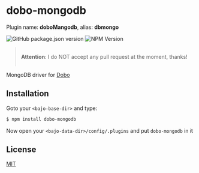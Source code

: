 # dobo-mongodb

Plugin name: **doboMangodb**, alias: **dbmongo**

![GitHub package.json version](https://img.shields.io/github/package-json/v/ardhi/dobo-mongodb) ![NPM Version](https://img.shields.io/npm/v/dobo-mongodb)

> <br />**Attention**: I do NOT accept any pull request at the moment, thanks!<br /><br />

MongoDB driver for [Dobo](https://github.com/ardhi/dobo)

## Installation

Goto your ```<bajo-base-dir>``` and type:

```bash
$ npm install dobo-mongodb
```

Now open your ```<bajo-data-dir>/config/.plugins``` and put ```dobo-mongodb``` in it

## License

[MIT](LICENSE)
